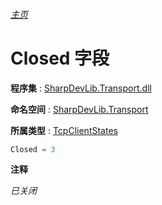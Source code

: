 ###### [主页](./Index.md "主页")

# Closed 字段

**程序集** : [SharpDevLib.Transport.dll](./SharpDevLib.Transport.assembly.md "SharpDevLib.Transport.dll")

**命名空间** : [SharpDevLib.Transport](./SharpDevLib.Transport.namespace.md "SharpDevLib.Transport")

**所属类型** : [TcpClientStates](./SharpDevLib.Transport.TcpClientStates.md "TcpClientStates")
``` csharp
Closed = 3
```

**注释**

*已关闭*



